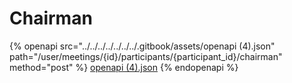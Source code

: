 # Chairman

{% openapi src="../../../../../../../.gitbook/assets/openapi (4).json" path="/user/meetings/{id}/participants/{participant_id}/chairman" method="post" %}
[openapi (4).json](<../../../../../../../.gitbook/assets/openapi (4).json>)
{% endopenapi %}
